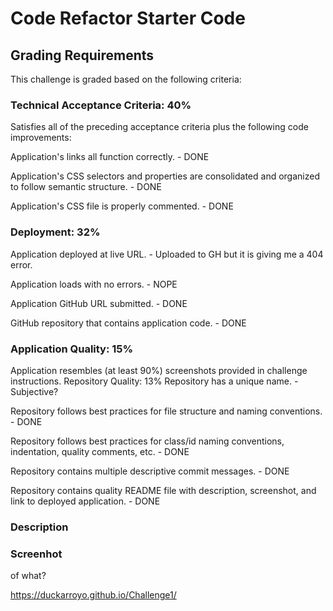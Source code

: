 # Code Refactor Starter Code
<h2>Grading Requirements</h2>
This challenge is graded based on the following criteria:

<h3>Technical Acceptance Criteria: 40%</h3>
Satisfies all of the preceding acceptance criteria plus the following code improvements:

Application's links all function correctly. - DONE

Application's CSS selectors and properties are consolidated and organized to follow semantic structure. - DONE

Application's CSS file is properly commented. - DONE

<h3>Deployment: 32%</h3>
Application deployed at live URL. - Uploaded to GH but it is giving me a 404 error.

Application loads with no errors. - NOPE

Application GitHub URL submitted. - DONE

GitHub repository that contains application code. - DONE

<h3>Application Quality: 15%</h3>
Application resembles (at least 90%) screenshots provided in challenge instructions.
Repository Quality: 13%
Repository has a unique name. - Subjective?

Repository follows best practices for file structure and naming conventions. - DONE

Repository follows best practices for class/id naming conventions, indentation, quality comments, etc. - DONE

Repository contains multiple descriptive commit messages. - DONE

Repository contains quality README file with description, screenshot, and link to deployed application. - DONE

<h3> Description</h3>

<h3> Screenhot</h3>
of what?

https://duckarroyo.github.io/Challenge1/
